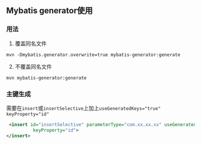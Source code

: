 ## Mybatis generator使用

### 用法

1. 覆盖同名文件

```shell
mvn -Dmybatis.generator.overwrite=true mybatis-generator:generate
```

2. 不覆盖同名文件

```shell
mvn mybatis-generator:generate
```


### 主键生成 

需要在`insert`或`insertSelective`上加上`useGeneratedKeys="true" keyProperty="id"`

```xml
 <insert id="insertSelective" parameterType="com.xx.xx.xx" useGeneratedKeys="true"
          keyProperty="id">
</insert>
```